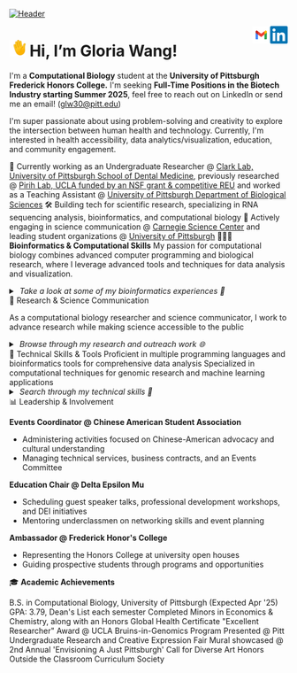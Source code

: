 [![Header](header.gif "Header")]([https://github.com/gloriaawang/gloriaawang.github.io])

</a>
<a href="https://www.linkedin.com/in/gloria-huawei-wang/">
  <img align="right" alt="Gloria's LinkedIn" width="32px" src="linkedin.png" />
</a>
<a href="mailto: glw30@pitt.edu">
  <img align="right" alt="Gloria's Email" width="32px" src="mail.png" />
</a>

<img src="/wave.gif" height="30px"> Hi, I’m Gloria Wang!
===============	
  
I'm a **Computational Biology** student at the **University of Pittsburgh Frederick Honors College.** I'm seeking **Full-Time Positions in the Biotech Industry starting Summer 2025**, feel free to reach out on LinkedIn or send me an email! (glw30@pitt.edu)

I'm super passionate about using problem-solving and creativity to explore the intersection between human health and technology. Currently, I'm interested in health accessibility, data analytics/visualization, education, and community engagement.

👔 Currently working as an Undergraduate Researcher @ <ins>Clark Lab, University of Pittsburgh School of Dental Medicine</ins>, previously researched @ <ins>Pirih Lab, UCLA funded by an NSF grant & competitive REU</ins> and worked as a Teaching Assistant @ <ins>University of Pittsburgh Department of Biological Sciences</ins>
🛠 Building tech for scientific research, specializing in RNA sequencing analysis, bioinformatics, and computational biology
🎨 Actively engaging in science communication @ <ins>Carnegie Science Center</ins> and leading student organizations @ <ins>University of Pittsburgh</ins>
🧑🏻‍💻 **Bioinformatics & Computational Skills**
My passion for computational biology combines advanced computer programming and biological research, where I leverage advanced tools and techniques for data analysis and visualization.
<details> <summary><i> &nbsp;Take a look at some of my bioinformatics experiences 👀</i> </summary> <br />

</details>
🧱 Research & Science Communication

As a computational biology researcher and science communicator, I work to advance research while making science accessible to the public

<details>
  <summary> <i> &nbsp;Browse through my research and outreach work 🌐 </i> </summary>
  <br />
Research Projects

Science Communication


</details>
🤖 Technical Skills & Tools
Proficient in multiple programming languages and bioinformatics tools for comprehensive data analysis
Specialized in computational techniques for genomic research and machine learning applications
<details> <summary> <i> &nbsp;Search through my technical skills 👾</i> </summary> <br />

  - Languages: Java, Python, R, SQL, Unix (Linux)

  - Bioinformatics Tools: BLAST, FASTQ, GeneMark, HHPred, Illumina, Lambda

  - Data Science: Matplotlib, NumPy, Pandas, Scikit-Learn, Seaborn, Statsmodels

  - Development: GitHub, PyCharm, Visual Studio
</details>
📊 Leadership & Involvement

**Events Coordinator @ Chinese American Student Association**
- Administering activities focused on Chinese-American advocacy and cultural understanding
- Managing technical services, business contracts, and an Events Committee

**Education Chair @ Delta Epsilon Mu**
- Scheduling guest speaker talks, professional development workshops, and DEI initiatives
- Mentoring underclassmen on networking skills and event planning

**Ambassador @ Frederick Honor's College**
- Representing the Honors College at university open houses
- Guiding prospective students through programs and opportunities

🎓 **Academic Achievements**

B.S. in Computational Biology, University of Pittsburgh (Expected Apr '25)
GPA: 3.79, Dean's List each semester
Completed Minors in Economics & Chemistry, along with an Honors Global Health Certificate
"Excellent Researcher" Award @ UCLA Bruins-in-Genomics Program
Presented @ Pitt Undergraduate Research and Creative Expression Fair
Mural showcased @ 2nd Annual 'Envisioning A Just Pittsburgh' Call for Diverse Art
Honors Outside the Classroom Curriculum Society
